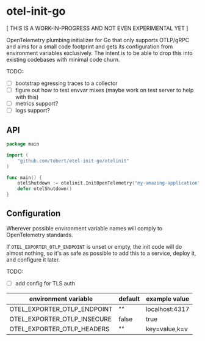 # otel-init-go

[ THIS IS A WORK-IN-PROGRESS AND NOT EVEN EXPERIMENTAL YET ]

OpenTelemetry plumbing initializer for Go that only supports OTLP/gRPC
and aims for a small code footprint and gets its configuration from environment
variables exclusively. The intent is to be able to drop this into existing
codebases with minimal code churn.

TODO:
- [ ] bootstrap egressing traces to a collector
- [ ] figure out how to test envvar mixes (maybe work on test server to help with this)
- [ ] metrics support?
- [ ] logs support?

## API

```go
package main

import (
    "github.com/tobert/otel-init-go/otelinit"
)

func main() {
    otelShutdown := otelinit.InitOpenTelemetry("my-amazing-application")
    defer otelShutdown()
}
```

## Configuration

Wherever possible environment variable names will comply to OpenTelemetry
standards.

If `OTEL_EXPORTER_OTLP_ENDPOINT` is unset or empty, the init code will
do almost nothing, so it's as safe as possible to add this to a service,
deploy it, and configure it later.

TODO:
- [ ] add config for TLS auth

| environment variable          | default         | example value  |
| ----------------------------- | --------------- | -------------- |
| OTEL_EXPORTER_OTLP_ENDPOINT   | ""              | localhost:4317 |
| OTEL_EXPORTER_OTLP_INSECURE   | false           | true           |
| OTEL_EXPORTER_OTLP_HEADERS    | ""              | key=value,k=v  |

